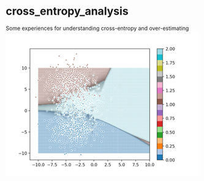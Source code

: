 # cross_entropy_analysis
Some experiences for understanding cross-entropy and over-estimating
![ce](exam_ce.png)
